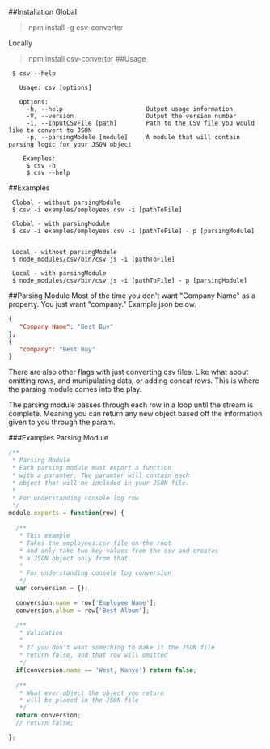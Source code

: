 ##Installation
Global
>npm install -g csv-converter

Locally
>npm install csv-converter
##Usage

```  
 $ csv --help

   Usage: csv [options]

   Options:
     -h, --help                       Output usage information
     -V, --version                    Output the version number
     -i, --inputCSVFile [path]        Path to the CSV file you would like to convert to JSON
     -p, --parsingModule [module]     A module that will contain parsing logic for your JSON object
     
    Examples:
     $ csv -h
     $ csv --help

```

##Examples
```
 Global - without parsingModule
 $ csv -i examples/employees.csv -i [pathToFile]
 
 Global - with parsingModule
 $ csv -i examples/employees.csv -i [pathToFile] - p [parsingModule]
 
 
 Local - without parsingModule
 $ node_modules/csv/bin/csv.js -i [pathToFile]
 
 Local - with parsingModule
 $ node_modules/csv/bin/csv.js -i [pathToFile] - p [parsingModule]
```

##Parsing Module
Most of the time you don't want "Company Name" as a property. You just want "company." Example json below.
```json
{
   "Company Name": "Best Buy"
},
{
   "company": "Best Buy"
}
```

There are also other flags with just converting csv files. Like what about omitting rows, and munipulating data, or adding concat rows. This is where the parsing module comes into the play.

The parsing module passes through each row in a loop until the stream is complete. Meaning you can return any new object based off the information given to you through the param.

###Examples Parsing Module
```js
/**
 * Parsing Module
 * Each parsing module must export a function
 * with a paramter. The paramter will contain each
 * object that will be included in your JSON file.
 * 
 * For understanding console log row
 */
module.exports = function(row) {
  
  /**
   * This example 
   * Takes the employees.csv file on the root
   * and only take two key values from the csv and creates
   * a JSON object only from that.
   * 
   * For understanding console log conversion
   */
  var conversion = {};

  conversion.name = row['Employee Name'];
  conversion.album = row['Best Album'];

  /**
   * Validation
   *
   * If you don't want something to make it the JSON file
   * return false, and that row will omitted
   */
  if(conversion.name == 'West, Kanye') return false;
 
  /**
   * What ever object the object you return
   * will be placed in the JSON file
   */
  return conversion;
  // return false;

};
```

